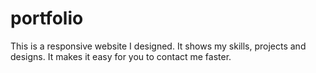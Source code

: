 # portfolio
This is a responsive website I designed. It shows my skills, projects and designs. It makes it easy for you to contact me faster.
